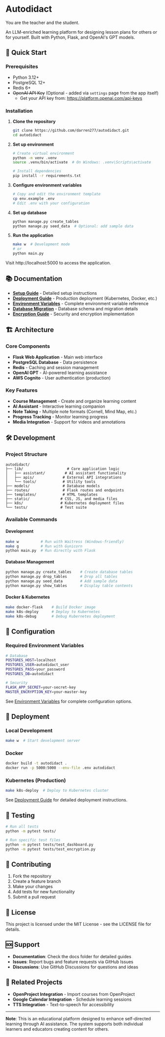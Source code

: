 # Autodidact

You are the teacher and the student.

An LLM-enriched learning platform for designing lesson plans for others or for yourself. Built with Python, Flask, and OpenAI's GPT models.

## 🚀 Quick Start

### Prerequisites
- Python 3.12+
- PostgreSQL 12+
- Redis 6+
- ~~OpenAI API Key~~ (Optional - added via `settings` page from the app itself)
  - Get your API key from: https://platform.openai.com/api-keys

### Installation

1. **Clone the repository**
   ```bash
   git clone https://github.com/darren277/autodidact.git
   cd autodidact
   ```

2. **Set up environment**
   ```bash
   # Create virtual environment
   python -m venv .venv
   source .venv/bin/activate  # On Windows: .venv\Scripts\activate
   
   # Install dependencies
   pip install -r requirements.txt
   ```

3. **Configure environment variables**
   ```bash
   # Copy and edit the environment template
   cp env.example .env
   # Edit .env with your configuration
   ```

4. **Set up database**
   ```bash
   python manage.py create_tables
   python manage.py seed_data  # Optional: add sample data
   ```

5. **Run the application**
   ```bash
   make w  # Development mode
   # or
   python main.py
   ```

Visit http://localhost:5000 to access the application.

## 📚 Documentation

- **[Setup Guide](./SETUP.md)** - Detailed setup instructions
- **[Deployment Guide](./DEPLOYMENT.md)** - Production deployment (Kubernetes, Docker, etc.)
- **[Environment Variables](./ENVIRONMENT_VARIABLES.md)** - Complete environment variable reference
- **[Database Migration](./DATABASE_MIGRATION_SUMMARY.md)** - Database schema and migration details
- **[Encryption Guide](./ENCRYPTION_README.md)** - Security and encryption implementation

## 🏗️ Architecture

### Core Components
- **Flask Web Application** - Main web interface
- **PostgreSQL Database** - Data persistence
- **Redis** - Caching and session management
- **OpenAI GPT** - AI-powered learning assistance
- **AWS Cognito** - User authentication (production)

### Key Features
- **Course Management** - Create and organize learning content
- **AI Assistant** - Interactive learning companion
- **Note Taking** - Multiple note formats (Cornell, Mind Map, etc.)
- **Progress Tracking** - Monitor learning progress
- **Media Integration** - Support for videos and annotations

## 🛠️ Development

### Project Structure
```
autodidact/
├── lib/                    # Core application logic
│   ├── assistant/         # AI assistant functionality
│   ├── apis/             # External API integrations
│   └── tools/            # Utility tools
├── models/               # Database models
├── routes/               # Flask routes and endpoints
├── templates/            # HTML templates
├── static/              # CSS, JS, and media files
├── k8s/                 # Kubernetes deployment files
└── tests/               # Test suite
```

### Available Commands

#### Development
```bash
make w          # Run with Waitress (Windows-friendly)
make g          # Run with Gunicorn
python main.py  # Run directly with Flask
```

#### Database Management
```bash
python manage.py create_tables    # Create database tables
python manage.py drop_tables      # Drop all tables
python manage.py seed_data        # Add sample data
python manage.py show_tables      # Display table contents
```

#### Docker & Kubernetes
```bash
make docker-flask    # Build Docker image
make k8s-deploy      # Deploy to Kubernetes
make k8s-debug       # Debug Kubernetes deployment
```

## 🔧 Configuration

### Required Environment Variables
```bash
# Database
POSTGRES_HOST=localhost
POSTGRES_USER=autodidact_user
POSTGRES_PASS=your_password
POSTGRES_DB=autodidact

# Security
FLASK_APP_SECRET=your-secret-key
MASTER_ENCRYPTION_KEY=your-master-key
```

See [Environment Variables](./docs/ENVIRONMENT_VARIABLES.md) for complete configuration options.

## 🚀 Deployment

### Local Development
```bash
make w  # Start development server
```

### Docker
```bash
docker build -t autodidact .
docker run -p 5000:5000 --env-file .env autodidact
```

### Kubernetes (Production)
```bash
make k8s-deploy  # Deploy to Kubernetes cluster
```

See [Deployment Guide](./docs/DEPLOYMENT.md) for detailed deployment instructions.

## 🧪 Testing

```bash
# Run all tests
python -m pytest tests/

# Run specific test files
python -m pytest tests/test_dashboard.py
python -m pytest tests/test_encryption.py
```

## 🤝 Contributing

1. Fork the repository
2. Create a feature branch
3. Make your changes
4. Add tests for new functionality
5. Submit a pull request

## 📄 License

This project is licensed under the MIT License - see the LICENSE file for details.

## 🆘 Support

- **Documentation**: Check the docs folder for detailed guides
- **Issues**: Report bugs and feature requests via GitHub Issues
- **Discussions**: Use GitHub Discussions for questions and ideas

## 🔗 Related Projects

- **OpenProject Integration** - Import courses from OpenProject
- **Google Calendar Integration** - Schedule learning sessions
- **TTS Integration** - Text-to-speech for accessibility

---

**Note**: This is an educational platform designed to enhance self-directed learning through AI assistance. The system supports both individual learners and educators creating content for others.
